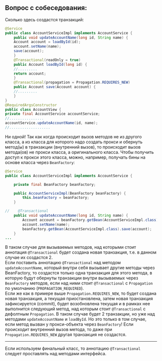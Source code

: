 ## Вопрос с собеседования:
Сколько здесь создастся транзакций:
```java
@Service
public class AccountServiceImpl implements AccountService {
    public void updateAccountName(long id, String name) {
    Account account = loadById(id);
    account.setName(name);
    save(account);
    }
    @Transactional(readOnly = true)
    public Account loadById(long id) {
    //.........
    return account;
    }
    @Transactional(propagation = Propagation.REQUIRES_NEW)
    public Account save(Account account) {
    //.........
    }
}
@RequiredArgsConstructor
public class AccountView {
private final AccountService accountService;
//................
accountService.updateAccountName(id, name);
//...................
```
Ни одной! Так как когда происходит вызов методов не из другого класса, а из класса для которого надо создать прокси 
и обернуть метод(ы) в транзакции (внутренний вызов), то происходит вызов метода(ов) не прокси класса, а оригинального класса.
Чтобы получить доступ к прокси этого класса, можно, например, получать бины на основе класса через ```BeanFactory```:
```java
@Service
public class AccountServiceImpl implements AccountService {

    private final BeanFactory beanFactory;

    public AccountServiceImpl(BeanFactory beanFactory) {
        this.beanFactory = beanFactory;
    }

//    @Transactional
    public void updateAccountName(long id, String name) {
        Account account = beanFactory.getBean(AccountServiceImpl.class).loadById(id);
        account.setName(name);
        beanFactory.getBean(AccountServiceImpl.class).save(account);
    }
...
``` 
В таком случае для вызываемых методов, над которыми стоит аннотация ```@Transactional``` будет создана новая транзакция, т.е. в данном случае
их создастся 2.  
Если поставить аннотацию ```@Transactional``` над методом ```updateAccountName```, который внутри себя вызывает другие методы через BeanFactory, 
то создастся только одна транзакция для этого метода, в которую будут обернуты транзакции внутри вызываемых через ```BeanFactory``` методов, если 
над ними стоит ```@Transactional``` с ```Propagation``` по умолчанию (```PROPAGATION_REQUIRED```).  
Если же как в примере выше ```Propagation.REQUIRES_NEW```, то будет создана новая транзакция, а текущая приостановлена, 
затем новая транзакция зафиксируется (commit), будет возобновлена текущая и в рамках нее выполнится следующий метод, над которым стоит 
```@Transactional``` c дефолтным ```Propagation```. В таком случае будет 2 транзакции, но уже над методами ```updateAccountName``` и ```loadById```. 
Но это только в том случае, если метод вызван у прокси-объекта через ```BeanFactory```! Если происходит внутренний вызов метода, то даже при 
```Propagation.REQUIRES_NEW``` другая транзакция не создастся. 

---
Если используем финальный класс, то аннотацию ```@Transactional``` следует проставлять над методами интерфейса.
